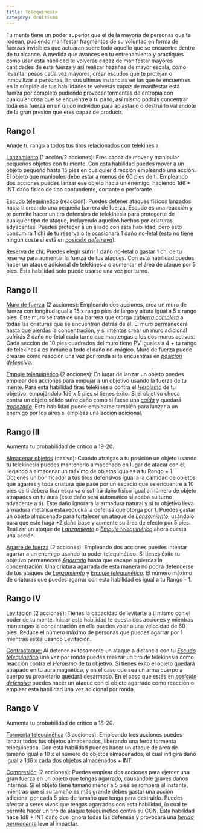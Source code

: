 ```yaml
---
title: Telequinesia
category: Ocultismo
---
```


Tu mente tiene un poder superior que el de la mayoría de personas que te rodean, pudiendo manifestar fragmentos de su voluntad en forma de fuerzas invisibles que actuaran sobre todo aquello que se encuentre dentro de tu alcance. A medida que avances en tu entrenamiento y practiques como usar esta habilidad te volverás capaz de manifestar mayores cantidades de esta fuerza y así realizar hazañas de mayor escala, como levantar pesos cada vez mayores, crear escudos que te protejan o inmovilizar a personas. En sus ultimas instancias en las que te encuentres en la cúspide de tus habilidades te volverás capaz de manifestar está fuerza por completo pudiendo provocar tormentas de entropía con cualquier cosa que se encuentre a tu paso, así mismo podrás concentrar toda esa fuerza en un único individuo para aplastarlo o destruirlo valiéndote de la gran presión que eres capaz de producir.

## Rango I

Añade tu rango a todos tus tiros relacionados con telekinesia.

<u>Lanzamiento</u> (1 acción/2 acciones): Eres capaz de mover y manipular pequeños objetos con tu mente. Con esta habilidad puedes mover a un objeto pequeño hasta 15 pies en cualquier dirección empleando una acción. El objeto que manipules debe estar a menos de 60 pies de ti. Empleando dos acciones puedes lanzar ese objeto hacia un enemigo, haciendo 1d6 + INT daño físico de tipo contundente, cortante o perforante. 

<u>Escudo telequinético</u> (reacción): Puedes detener ataques físicos lanzados hacia ti creando una pequeña barrera de fuerza. Escudo es una reacción y te permite hacer un tiro defensivo de telekinesia para protegerte de cualquier tipo de ataque, incluyendo aquellos hechos por criaturas adyacentes. Puedes proteger a un aliado con esta habilidad, pero esto consumirá 1 chi de tu reserva o te ocasionará 1 daño no-letal (esto no tiene ningún coste si está en *[posición defensiva](https://raldamain.com/rules/Reglas%20principales/reglas%20de%20combate.html#acción-de-movimiento)*).

<u>Reserva de chi:</u>  Puedes elegir sufrir 1 daño no-letal o gastar 1 chi de tu reserva para aumentar la fuerza de tus ataques. Con esta habilidad puedes hacer un ataque adicional de telekinesia o aumentar el área de ataque por 5 pies. Esta habilidad solo puede usarse una vez por turno.

## Rango II

<u>Muro de fuerza</u> (2 acciones): Empleando dos acciones, crea un muro de fuerza con longitud igual a 15 x rango pies de largo y altura igual a 5 x rango pies. Este muro se trata de una barrera que otorga *[cubierta completa](https://raldamain.com/rules/Reglas%20principales/reglas%20de%20combate.html#cubierta)* a todas las criaturas que se encuentren detrás de él. El muro permanecerá hasta que pierdas la concentración, y si intentas crear un muro adicional sufrirás 2 daño no-letal cada turno que mantengas a los dos muros activos. Cada sección de 10 pies cuadrados del muro tiene PV iguales a 4 + tu rango de telekinesia es inmune a todo el daño no-mágico. Muro de fuerza puede crearse como reacción una vez por ronda si te encuentras en *[posición defensiva](https://raldamain.com/rules/Reglas%20principales/reglas%20de%20combate.html#acción-de-movimiento)*.

<u>Empuje telequinético</u> (2 acciones): En lugar de lanzar un objeto puedes emplear dos acciones para empujar a un objetivo usando la fuerza de tu mente. Para esta habilidad tiras telekinesia contra el *[Heroísmo](https://raldamain.com/rules/Crear%20personajes/talentos.html#heroísmo-fue)* de tu objetivo, empujándolo 1d6 x 5 pies si tienes éxito. Si el objetivo choca contra un objeto sólido sufre daño como si fuese una *[caída](https://raldamain.com/rules/Reglas%20principales/reglas%20de%20combate.html#caídas)* y quedará *[tropezado](https://raldamain.com/rules/Reglas%20principales/Efectos%20de%20estado.html#tropezada)*. Esta habilidad puede emplearse también para lanzar a un enemigo por los aires si empleas una acción adicional.

## Rango III

Aumenta tu probabilidad de crítico a 19-20. 

<u>Almacenar objetos</u> (pasivo): Cuando atraigas a tu posición un objeto usando tu telekinesia puedes mantenerlo almacenado en lugar de atacar con él, llegando a almacenar un máximo de objetos iguales a tu Rango + 1. Obtienes un bonificador a tus tiros defensivos igual a la cantidad de objetos que agarres y toda criatura que pase por un espacio que se encuentre a 10 pies de ti deberá tirar esquiva o sufrirá daño físico igual al número de objeto atrapados en tu aura (este daño será automático si acaba su turno adyacente a ti). Este daño ignorará la armadura natural y si tu objetivo lleva armadura metálica esta reducirá la defensa que otorga por 1. Puedes gastar un objeto almacenado para fortalecer un ataque de *[Lanzamiento](https://raldamain.com/rules/Rangos/Ocultismo/telekinesia.html#rango-i)*, usándolo para que este haga +2 daño base y aumente su área de efecto por 5 pies. Realizar un ataque de *[Lanzamiento](https://raldamain.com/rules/Rangos/Ocultismo/telekinesia.html#rango-i)* o *[Empuje telequinético](https://raldamain.com/rules/Rangos/Ocultismo/telekinesia.html#rango-ii)* ahora cuesta una acción.

<u>Agarre de fuerza</u> (2 acciones): Empleando dos acciones puedes intentar agarrar a un enemigo usando tu poder telequinético. Si tienes éxito tu objetivo permanecerá *[Agarrado](https://raldamain.com/rules/Reglas%20principales/Efectos%20de%20estado.html#agarrada)* hasta que escape o pierdas la concentración. Una criatura agarrada de esta manera no podrá defenderse de tus ataques de *[Lanzamiento](https://raldamain.com/rules/Rangos/Ocultismo/telekinesia.html#rango-i)* y *[Empuje telequinético](https://raldamain.com/rules/Rangos/Ocultismo/telekinesia.html#rango-ii)*. El número máximo de criaturas que puedes agarrar con esta habilidad es igual a tu Rango - 1.

## Rango IV

<u>Levitación</u> (2 acciones): Tienes la capacidad de levitarte a ti mismo con el poder de tu mente. Iniciar esta habilidad te cuesta dos acciones y mientras mantengas la concentración en ella puedes volar a una velocidad de 60 pies. Reduce el número máximo de personas que puedes agarrar por 1 mientras estés usando Levitación.

<u>Contraataque:</u> Al detener exitosamente un ataque a distancia con tu *[Escudo telequinético](https://raldamain.com/rules/Rangos/Ocultismo/telekinesia.html#rango-i)* una vez por ronda puedes realizar un tiro de telekinesia como reacción contra el *[Heroísmo](https://raldamain.com/rules/Crear%20personajes/talentos.html#heroísmo-fue)* de tu objetivo. Si tienes éxito el objeto quedará atrapado en tu aura magnética, y en el caso que sea un arma cuerpo a cuerpo su propietario quedará desarmado. En el caso que estés en *[posición defensiva](https://raldamain.com/rules/Reglas%20principales/reglas%20de%20combate.html#acción-de-movimiento)* puedes hacer un ataque con el objeto agarrado como reacción o emplear esta habilidad una vez adicional por ronda.

## Rango V

Aumenta tu probabilidad de crítico a 18-20.

<u>Tormenta telequinética</u> (3 acciones): Empleando tres acciones puedes lanzar todos tus objetos almacenados, liberando una feroz tormenta telequinética. Con esta habilidad puedes hacer un ataque de área de tamaño igual a 10 x el número de objetos almacenados, el cual infligirá daño igual a 1d6 x cada dos objetos almacenados + INT.

<u>Compresión</u> (2 acciones): Puedes emplear dos acciones para ejercer una gran fuerza en un objeto que tengas agarrado, causándole graves daños internos. Si el objeto tiene tamaño menor a 5 pies se romperá al instante, mientras que si su tamaño es más grande debes gastar una acción adicional por cada 5 pies de tamaño que tenga para destruirlo. Puedes afectar a seres vivos que tengas agarrados con esta habilidad, lo cual te permite hacer un tiro de ataque telequinético contra su CON. Esta habilidad hace 1d8 + INT daño que ignora todas las defensas y provocará una *[herida permanente](https://raldamain.com/rules/Reglas%20principales/Heridas%20permanentes.html)* leve al impactar.